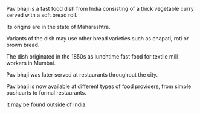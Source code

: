 Pav bhaji is a fast food dish from India consisting of a thick vegetable curry served with a soft bread roll.

Its origins are in the state of Maharashtra.

Variants of the dish may use other bread varieties such as chapati, roti or brown bread.

The dish originated in the 1850s as lunchtime fast food for textile mill workers in Mumbai.

Pav bhaji was later served at restaurants throughout the city.

Pav bhaji is now available at different types of food providers, from simple pushcarts to formal restaurants. 

It may be found outside of India.